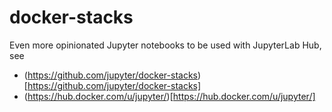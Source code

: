 # docker-stacks

Even more opinionated Jupyter notebooks to be used with JupyterLab Hub, see 

 * (https://github.com/jupyter/docker-stacks)[https://github.com/jupyter/docker-stacks]
 * (https://hub.docker.com/u/jupyter/)[https://hub.docker.com/u/jupyter/]




 


